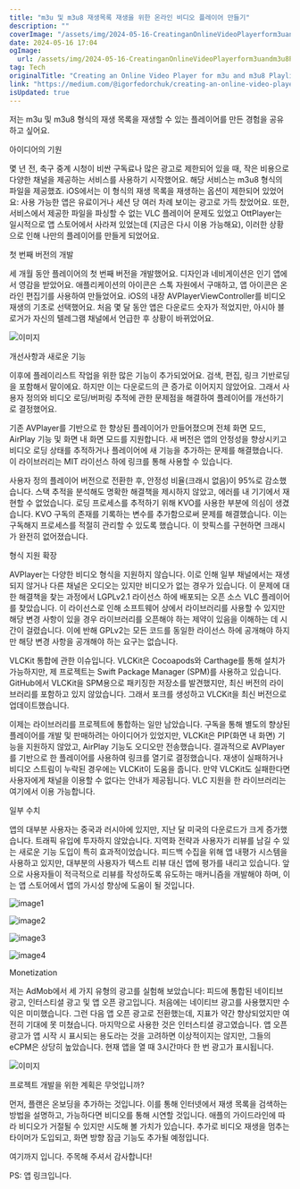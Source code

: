 ```yaml
---
title: "m3u 및 m3u8 재생목록 재생을 위한 온라인 비디오 플레이어 만들기"
description: ""
coverImage: "/assets/img/2024-05-16-CreatinganOnlineVideoPlayerform3uandm3u8PlaylistPlayback_0.png"
date: 2024-05-16 17:04
ogImage: 
  url: /assets/img/2024-05-16-CreatinganOnlineVideoPlayerform3uandm3u8PlaylistPlayback_0.png
tag: Tech
originalTitle: "Creating an Online Video Player for m3u and m3u8 Playlist Playback"
link: "https://medium.com/@igorfedorchuk/creating-an-online-video-player-for-m3u-and-m3u8-playlist-playback-on-ios-07e98daa1e51"
isUpdated: true
---
```





저는 m3u 및 m3u8 형식의 재생 목록을 재생할 수 있는 플레이어를 만든 경험을 공유하고 싶어요.

아이디어의 기원

몇 년 전, 축구 중계 시청이 비싼 구독료나 많은 광고로 제한되어 있을 때, 작은 비용으로 다양한 채널을 제공하는 서비스를 사용하기 시작했어요. 해당 서비스는 m3u8 형식의 파일을 제공했죠. iOS에서는 이 형식의 재생 목록을 재생하는 옵션이 제한되어 있었어요: 사용 가능한 앱은 유료이거나 세션 당 여러 차례 보이는 광고로 가득 찼었어요. 또한, 서비스에서 제공한 파일을 파싱할 수 없는 VLC 플레이어 문제도 있었고 OttPlayer는 일시적으로 앱 스토어에서 사라져 있었는데 (지금은 다시 이용 가능해요), 이러한 상황으로 인해 나만의 플레이어를 만들게 되었어요.

첫 번째 버전의 개발

<div class="content-ad"></div>

세 개월 동안 플레이어의 첫 번째 버전을 개발했어요. 디자인과 네비게이션은 인기 앱에서 영감을 받았어요. 애플리케이션의 아이콘은 스톡 자원에서 구매하고, 앱 아이콘은 온라인 편집기를 사용하여 만들었어요. iOS의 내장 AVPlayerViewController를 비디오 재생의 기초로 선택했어요. 처음 몇 달 동안 앱은 다운로드 숫자가 적었지만, 아시아 블로거가 자신의 텔레그램 채널에서 언급한 후 상황이 바뀌었어요.

![이미지](/assets/img/2024-05-16-CreatinganOnlineVideoPlayerform3uandm3u8PlaylistPlayback_0.png)

개선사항과 새로운 기능

이후에 플레이리스트 작업을 위한 많은 기능이 추가되었어요. 검색, 편집, 링크 기반로딩을 포함해서 말이에요. 하지만 이는 다운로드의 큰 증가로 이어지지 않았어요. 그래서 사용자 정의와 비디오 로딩/버퍼링 추적에 관한 문제점을 해결하여 플레이어를 개선하기로 결정했어요.

<div class="content-ad"></div>

기존 AVPlayer를 기반으로 한 향상된 플레이어가 만들어졌으며 전체 화면 모드, AirPlay 기능 및 화면 내 화면 모드를 지원합니다. 새 버전은 앱의 안정성을 향상시키고 비디오 로딩 상태를 추적하거나 플레이어에 새 기능을 추가하는 문제를 해결했습니다. 이 라이브러리는 MIT 라이선스 하에 링크를 통해 사용할 수 있습니다.

사용자 정의 플레이어 버전으로 전환한 후, 안정성 비율(크래시 없음)이 95%로 감소했습니다. 스택 추적을 분석해도 명확한 해결책을 제시하지 않았고, 에러를 내 기기에서 재현할 수 없었습니다. 로딩 프로세스를 추적하기 위해 KVO를 사용한 부분에 의심이 생겼습니다. KVO 구독의 존재를 기록하는 변수를 추가함으로써 문제를 해결했습니다. 이는 구독해지 프로세스를 적절히 관리할 수 있도록 했습니다. 이 핫픽스를 구현하면 크래시가 완전히 없어졌습니다.

형식 지원 확장

AVPlayer는 다양한 비디오 형식을 지원하지 않습니다. 이로 인해 일부 채널에서는 재생되지 않거나 다른 채널은 오디오는 있지만 비디오가 없는 경우가 있습니다. 이 문제에 대한 해결책을 찾는 과정에서 LGPLv2.1 라이선스 하에 배포되는 오픈 소스 VLC 플레이어를 찾았습니다. 이 라이선스로 인해 소프트웨어 상에서 라이브러리를 사용할 수 있지만 해당 변경 사항이 있을 경우 라이브러리를 오픈해야 하는 제약이 있음을 이해하는 데 시간이 걸렸습니다. 이에 반해 GPLv2는 모든 코드를 동일한 라이선스 하에 공개해야 하지만 해당 변경 사항을 공개해야 하는 요구는 없습니다.

<div class="content-ad"></div>

VLCKit 통합에 관한 이슈입니다. VLCKit은 Cocoapods와 Carthage를 통해 설치가 가능하지만, 제 프로젝트는 Swift Package Manager (SPM)를 사용하고 있습니다. GitHub에서 VLCKit을 SPM용으로 패키징한 저장소를 발견했지만, 최신 버전의 라이브러리를 포함하고 있지 않았습니다. 그래서 포크를 생성하고 VLCKit을 최신 버전으로 업데이트했습니다.

이제는 라이브러리를 프로젝트에 통합하는 일만 남았습니다. 구독을 통해 별도의 향상된 플레이어를 개발 및 판매하려는 아이디어가 있었지만, VLCKit은 PIP(화면 내 화면) 기능을 지원하지 않았고, AirPlay 기능도 오디오만 전송했습니다. 결과적으로 AVPlayer를 기반으로 한 플레이어를 사용하여 링크를 열기로 결정했습니다. 재생이 실패하거나 비디오 스트림이 누락된 경우에는 VLCKit이 도움을 줍니다. 만약 VLCKit도 실패한다면 사용자에게 채널을 이용할 수 없다는 안내가 제공됩니다. VLC 지원을 한 라이브러리는 여기에서 이용 가능합니다.

일부 수치

앱의 대부분 사용자는 중국과 러시아에 있지만, 지난 달 미국의 다운로드가 크게 증가했습니다. 트래픽 유입에 투자하지 않았습니다. 지역화 전략과 사용자가 리뷰를 남길 수 있는 새로운 기능 도입이 특히 효과적이었습니다. 피드백 수집을 위해 앱 내평가 시스템을 사용하고 있지만, 대부분의 사용자가 텍스트 리뷰 대신 앱에 평가를 내리고 있습니다. 앞으로 사용자들이 적극적으로 리뷰를 작성하도록 유도하는 매커니즘을 개발해야 하며, 이는 앱 스토어에서 앱의 가시성 향상에 도움이 될 것입니다.

<div class="content-ad"></div>


![image1](/assets/img/2024-05-16-CreatinganOnlineVideoPlayerform3uandm3u8PlaylistPlayback_1.png)

![image2](/assets/img/2024-05-16-CreatinganOnlineVideoPlayerform3uandm3u8PlaylistPlayback_2.png)

![image3](/assets/img/2024-05-16-CreatinganOnlineVideoPlayerform3uandm3u8PlaylistPlayback_3.png)

![image4](/assets/img/2024-05-16-CreatinganOnlineVideoPlayerform3uandm3u8PlaylistPlayback_4.png)


<div class="content-ad"></div>

Monetization

저는 AdMob에서 세 가지 유형의 광고를 실험해 보았습니다: 피드에 통합된 네이티브 광고, 인터스티셜 광고 및 앱 오픈 광고입니다. 처음에는 네이티브 광고를 사용했지만 수익은 미미했습니다. 그런 다음 앱 오픈 광고로 전환했는데, 지표가 약간 향상되었지만 여전히 기대에 못 미쳤습니다. 마지막으로 사용한 것은 인터스티셜 광고였습니다. 앱 오픈 광고가 앱 시작 시 표시되는 용도라는 것을 고려하면 이상적이지는 않지만, 그들의 eCPM은 상당히 높았습니다. 현재 앱을 열 때 3시간마다 한 번 광고가 표시됩니다.

![이미지](/assets/img/2024-05-16-CreatinganOnlineVideoPlayerform3uandm3u8PlaylistPlayback_5.png)

프로젝트 개발을 위한 계획은 무엇입니까?

<div class="content-ad"></div>

먼저, 플랜은 온보딩을 추가하는 것입니다. 이를 통해 인터넷에서 재생 목록을 검색하는 방법을 설명하고, 가능하다면 비디오를 통해 시연할 것입니다. 애플의 가이드라인에 따라 비디오가 거절될 수 있지만 시도해 볼 가치가 있습니다. 추가로 비디오 재생을 멈추는 타이머가 도입되고, 화면 방향 잠금 기능도 추가될 예정입니다.

여기까지 입니다. 주목해 주셔서 감사합니다!

PS: 앱 링크입니다.